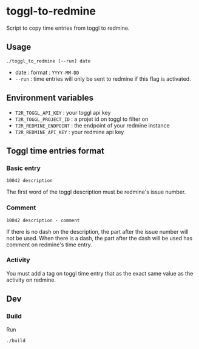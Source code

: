 # toggl-to-redmine

Script to copy time entries from toggl to redmine.

## Usage

`./toggl_to_redmine [--run] date`

* date : format : `YYYY-MM-DD`
* `--run` : time entries will only be sent to redmine if this flag is activated.

## Environment variables

* `T2R_TOGGL_API_KEY` : your toggl api key
* `T2R_TOGGL_PROJECT_ID` : a projet id on toggl to filter on
* `T2R_REDMINE_ENDPOINT` : the endpoint of your redmine instance
* `T2R_REDMINE_API_KEY` : your redmine api key

## Toggl time entries format

### Basic entry

`10042 description`

The first word of the toggl description must be redmine's issue number.

### Comment

`10042 description - comment`

If there is no dash on the description, the part after the issue number will not be used.
When there is a dash, the part after the dash will be used has comment on redmine's time entry.

### Activity

You must add a tag on toggl time entry that as the exact same value as the activity on redmine.

## Dev

### Build

Run 
```
./build
```
